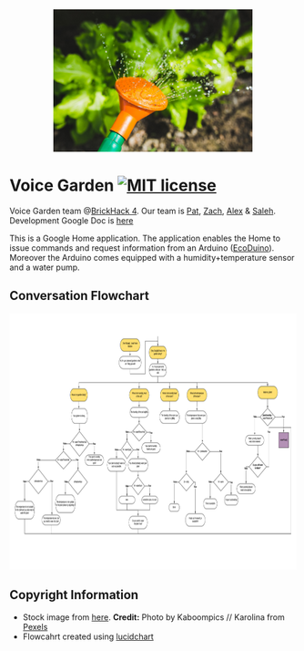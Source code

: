 

<div style="text-align:center"><img src="pics/garden-1920x1920.jpg" height = "250" width="350"></div>


# Voice Garden [![MIT license](https://img.shields.io/badge/license-MIT-lightgrey.svg)](https://raw.githubusercontent.com/SweetmanTech/VoiceGarden/master/LICENSE)

Voice Garden team @[BrickHack 4](https://brickhack.io/). Our team is [Pat](https://github.com/SweetmanTech), [Zach](https://github.com/BronxBombers), [Alex](https://github.com/alex9jk) & [Saleh](https://github.com/qirh).
Development Google Doc is [here](https://docs.google.com/document/d/17A3qvEIXEAEWF4IlBtXKWe8o2696Y7JVG5GbErC8sJk/edit)

This is a Google Home application. The application enables the Home to issue commands and request information from an Arduino ([EcoDuino](https://www.dfrobot.com/product-641.html)). Moreover the Arduino comes equipped with a humidity+temperature sensor and a water pump.


## Conversation Flowchart


<div style="text-align:center"><img src="pics/flow.png" height = "450" width="650"></div>




## Copyright Information
* Stock image from [here](https://www.pexels.com/photo/watering-plants-with-a-watering-can-6442/). **Credit:** Photo by Kaboompics // Karolina from [Pexels](https://www.pexels.com/photo/watering-plants-with-a-watering-can-6442/)
* Flowcahrt created using [lucidchart](https://www.lucidchart.com)
